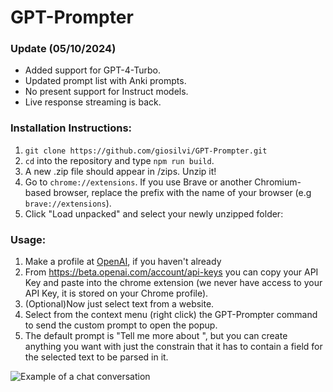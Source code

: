 # GPT-Prompter

### Update (05/10/2024) 
- Added support for GPT-4-Turbo.
- Updated prompt list with Anki prompts.
- No present support for Instruct models.
- Live response streaming is back.

### Installation Instructions:
1. `git clone https://github.com/giosilvi/GPT-Prompter.git`
2. `cd` into the repository and type `npm run build`.
3. A new .zip file should appear in /zips. Unzip it!
4. Go to `chrome://extensions`. If you use Brave or another Chromium-based browser, replace the prefix with the name of your browser (e.g `brave://extensions`).
5. Click "Load unpacked" and select your newly unzipped folder:

### Usage:
1. Make a profile at [OpenAI](https://beta.openai.com/), if you haven't already
2. From https://beta.openai.com/account/api-keys you can copy your API Key and paste into the chrome extension (we never have access to your API Key, it is stored on your Chrome profile).
3. (Optional)Now just select text from a website.
4. Select from the context menu (right click) the GPT-Prompter command to send the custom prompt to open the popup. 
5. The default prompt is "Tell me more about <selected text>", but you can create anything you want with just the constrain that it has to contain a field for the selected text to be parsed in it.

![Example of a chat conversation](ChatExample.png)
